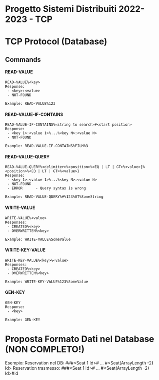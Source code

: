# Progetto Sistemi Distribuiti 2022-2023 - TCP

# TCP Protocol (Database)
## Commands

#### READ-VALUE
	READ-VALUE%<key>
    Response:
     - <key>:<value>
     - NOT-FOUND
     
    Example: READ-VALUE%123



#### READ-VALUE-IF-CONTAINS
	READ-VALUE-IF-CONTAINS%<string to search>#<start position>
    Response:
     - <key 1>:<value 1>%...%<key N>:<value N>
     - NOT-FOUND

    Example: READ-VALUE-IF-CONTAINS%FILM%3




#### READ-VALUE-QUERY
	READ-VALUE-QUERY%<delimiter>%<position>%<EQ | LT | GT>%<value>{%<position>%<EQ | LT | GT>%<value>}
    Response:
     - <key 1>:<value 1>%...%<key N>:<value N>
     - NOT-FOUND
     - ERROR      - Query syntax is wrong

    Example: READ-VALUE-QUERY%#%123%GT%SomeString



#### WRITE-VALUE
    WRITE-VALUE%<value>
	Responses: 
	 - CREATED%<key> 
	 - OVERWRITTEN%<key>
     
    Example: WRITE-VALUE%SomeValue



#### WRITE-KEY-VALUE
	WRITE-KEY-VALUE%<key>%<value>
	Responses: 
	 - CREATED%<key> 
	 - OVERWRITTEN%<key>
     
    Example: WRITE-KEY-VALUE%123%SomeValue



#### GEN-KEY
	GEN-KEY
    Response: 
     - <key>
     
    Example: GEN-KEY
    
    
# Proposta Formato Dati nel Database (NON COMPLETO!)
Esempio:
Reservation nel DB: <ArrayLength>#<RES>#<Screening Id>#<Seat 1 Id># ... #<Seat(ArrayLength -2) Id>
Reservation trasmesso: <ArrayLength>#<RES>#<Screening Id>#<Seat 1 Id># ... #<Seat(ArrayLength -2) Id>#id

